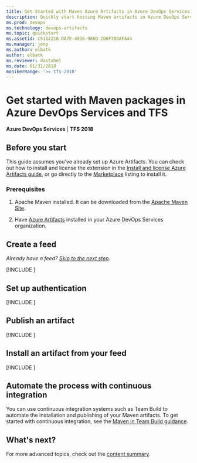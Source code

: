 ```yaml
---
title: Get Started with Maven Azure Artifacts in Azure DevOps Services and TFS
description: Quickly start hosting Maven artifacts in Azure DevOps Services or Team Foundation Server
ms.prod: devops
ms.technology: devops-artifacts
ms.topic: quickstart
ms.assetid: C5112218-DA7E-4016-986D-2D0F70DAFA44
ms.manager: jenp
ms.author: elbatk
author: elbatk
ms.reviewer: dastahel
ms.date: 01/31/2018
monikerRange: '>= tfs-2018'
---
```


# Get started with Maven packages in Azure DevOps Services and TFS

**Azure DevOps Services** | **TFS 2018**

## Before you start

This guide assumes you've already set up Azure Artifacts. You can check out how to install and license the extension in the 
[Install and license Azure Artifacts guide](install.md), or go directly to the [Marketplace](https://marketplace.visualstudio.com/items?itemName=ms.feed) 
listing to install it.

### Prerequisites

1. Apache Maven installed. It can be downloaded from the [Apache Maven Site](https://maven.apache.org/download.cgi).

1. Have [Azure Artifacts](https://marketplace.visualstudio.com/items?itemName=ms.feed) installed in your Azure DevOps Services organization.

<a name="create-a-feed"></a>

## Create a feed

*Already have a feed? [Skip to the next step](#setup-your-POM-and-settings-.xml).*

[!INCLUDE [](_shared/create-feed.md)]

<a name="setup-your-POM-and-settings-.xml"></a>

## Set up authentication

[!INCLUDE [](_shared/maven/pom-and-settings.md)]

<a name="publish-a-package"></a>

## Publish an artifact

[!INCLUDE [](_shared/maven/publish.md)]

<a name="consume-in-visual-studio"></a>

## Install an artifact from your feed

[!INCLUDE [](_shared/maven/install.md)]

<a name="automate-with-continuous-integration"></a>

## Automate the process with continuous integration

You can use continuous integration systems such as Team Build to automate the installation and publishing of your Maven artifacts. 
To get started with continuous integration, see the [Maven in Team Build guidance](/azure/devops/pipelines/packages/maven).

## What's next?

For more advanced topics, check out the [content summary](overview.md).
